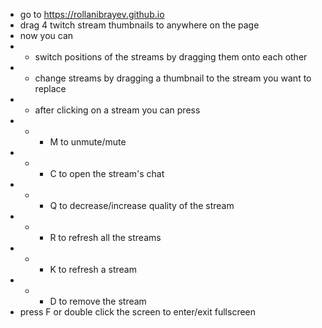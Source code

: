 - go to https://rollanibrayev.github.io
- drag 4 twitch stream thumbnails to anywhere on the page
- now you can
- - switch positions of the streams by dragging them onto each other
- - change streams by dragging a thumbnail to the stream you want to replace
- - after clicking on a stream you can press
- - - M to unmute/mute
- - - C to open the stream's chat
- - - Q to decrease/increase quality of the stream
- - - R to refresh all the streams
- - - K to refresh a stream
- - - D to remove the stream
- press F or double click the screen to enter/exit fullscreen
